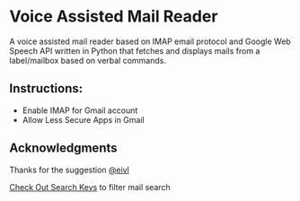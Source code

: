# Voice Assisted Mail Reader
A voice assisted mail reader based on IMAP email protocol and Google Web Speech API 
written in Python that fetches and displays mails from a label/mailbox based on verbal commands.

## Instructions:
* Enable IMAP for Gmail account
* Allow Less Secure Apps in Gmail

## Acknowledgments
Thanks for the suggestion [@eivl](https://github.com/eivl)

[Check Out Search Keys](https://tools.ietf.org/html/rfc3501.html#section-6.4.4) to filter mail search 
